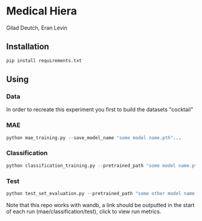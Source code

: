 # Medical Hiera

 
Gilad Deutch,
Eran Levin


## Installation
```bash
pip install requirements.txt
```

## Using

### Data
In order to recreate this experiment you first to build the datasets "cocktail"

### MAE

```python
python mae_training.py --save_model_name "some model name.pth"...
```

### Classification

```python
python classification_training.py --pretrained_path "some model name.pth" --save_model_name "some other model name.pth"...
```


### Test

```python
python test_set_evaluation.py --pretrained_path "some other model name.pth"  ...
```

Note that this repo works with wandb, a link should be outputted in the start of each run (mae/classification/test), click to view run metrics.
